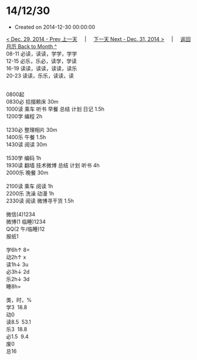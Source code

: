 # 14/12/30

- Created on 2014-12-30 00:00:00

[< Dec. 29, 2014 - Prev 上一天](_archived/lifelogs/2014/12/d29.md) &nbsp; &nbsp; | &nbsp; &nbsp; [下一天 Next - Dec. 31, 2014 >](_archived/lifelogs/2014/12/d31.md) &nbsp; &nbsp; |  &nbsp; &nbsp; [返回月历 Back to Month ^](_archived/lifelogs/2014/12/index.md)
<br/>08-11 必读，读读，学学，学学<br/>12-15 必乐，乐必，读学，学读<br/>16-19 读读，读读，读读，读乐<br/>20-23 读读，乐乐，读读，读<div><br/></div>0800起<br/>0830必 拾掇赖床 30m<br/>1000读 乘车 听书 早餐 总结 计划 日记 1.5h<br/>1200学 编程 2h<div><br/></div><div>1230必 整理相片 30m</div>1400乐 午餐 1.5h<br/></div><div>1430读 阅读 30m</div><div><br/></div><div>1530学 编码 1h</div><div>1930读 翻墙 技术微博 总结 计划 听书 4h</div><div>2000乐 晚餐 30m<br/><br/></div><div>2100读 乘车 阅读 1h</div><div>2200乐 洗澡 动漫 1h</div><div>2330读 阅读 微博寻干货 1.5h</div><div><div><br/></div>微信(4)1234<br/>微博(1 临睡)1234<br/>QQ(2 午/临睡)12<br/>报纸1<div><br/></div>学6h↑ 8=<br/>动2h↑ x<br/>读1h↓ 3u<br/>必3h↓ 2d<br/>乐2h↓ 3d<br/>睡8h=<div><br/></div>类，时，%<br/>学3  18.8<br/>动0<br/>读8.5  53.1<br/>乐3  18.8<br/>必1.5  9.4<br/>废0<br/>总16</div>
